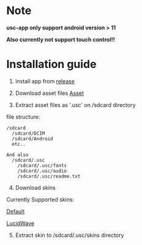 # Note

**usc-app only support android version > 11**

**Also currently not support touch control!!**

# Installation guide

1. install app from [release](https://github.com/SieR-VR/usc-app/releases)

2. Download asset files [Asset](https://github.com/SieR-VR/usc-app/releases/tag/Assets)

3. Extract asset files as '.usc' on /sdcard directory

file structure:

```
/sdcard
  /sdcard/DCIM
  /sdcard/Android
  etc..

And also
  /sdcard/.usc
    /sdcard/.usc/fonts
    /sdcard/.usc/audio
    /sdcard/.usc/readme.txt
```

4. Download skins

Currently Supported skins:

[Default](https://github.com/SieR-VR/usc-default-android/releases)

[LucidWave](https://github.com/SieR-VR/LucidWave-Android/releases)

5. Extract skin to /sdcard/.usc/skins directory 